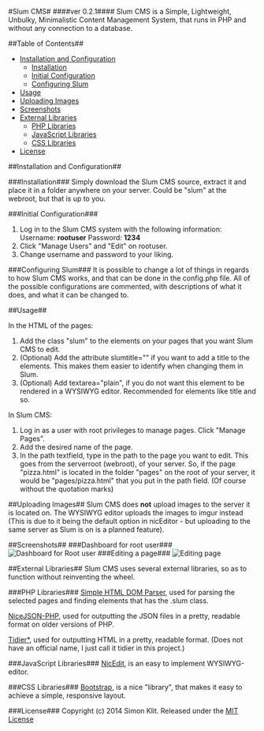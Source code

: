 #Slum CMS#
####ver 0.2.1####
Slum CMS is a Simple, Lightweight, Unbulky, Minimalistic Content Management System, that runs in PHP and without any connection to a database.

##Table of Contents##
- [Installation and Configuration](#installation-and-configuration)
    - [Installation](#installation)
    - [Initial Configuration](#initial-configuration)
    - [Configuring Slum](#configuring-slum)
- [Usage](#usage)
- [Uploading Images](#uploading-images)
- [Screenshots](#screenshots)
- [External Libraries](#external-libraries)
    - [PHP Libraries](#php-libraries)
    - [JavaScript Libraries](#javascript-libraries)
    - [CSS Libraries](#css-libraries)
- [License](#license)

##Installation and Configuration##

###Installation###
Simply download the Slum CMS source, extract it and place it in a folder anywhere on your server. Could be "slum" at the webroot, but that is up to you.

###Initial Configuration###
 1. Log in to the Slum CMS system with the following information: Username: **rootuser** Password: **1234**
 2. Click "Manage Users" and "Edit" on rootuser.
 3. Change username and password to your liking.

###Configuring Slum###
It is possible to change a lot of things in regards to how Slum CMS works, and that can be done in the config.php file. All of the possible configurations are commented, with descriptions of what it does, and what it can be changed to.

##Usage##

In the HTML of the pages:

 1. Add the class "slum" to the elements on your pages that you want Slum CMS to edit.
 2. (Optional) Add the attribute slumtitle="" if you want to add a title to the elements. This makes them easier to identify when changing them in Slum.
 3. (Optional) Add textarea="plain", if you do not want this element to be rendered in a WYSIWYG editor. Recommended for elements like title and so.

In Slum CMS:

 1. Log in as a user with root privileges to manage pages. Click "Manage Pages".
 2. Add the desired name of the page.
 3. In the path textfield, type in the path to the page you want to edit. This goes from the serverroot (webroot), of your server. So, if the page "pizza.html" is located in the folder "pages" on the root of your server, it would be "pages/pizza.html" that you put in the path field. (Of course without the quotation marks)

##Uploading Images##
Slum CMS does **not** upload images to the server it is located on. The WYSIWYG editor uploads the images to imgur instead (This is due to it being the default option in nicEditor - but uploading to the same server as Slum is on is a planned feature).

##Screenshots##
###Dashboard for root user###
![Dashboard for Root user][1]
###Editing a page###
![Editing page][2]

##External Libraries##
Slum CMS uses several external libraries, so as to function without reinventing the wheel.

###PHP Libraries###
[Simple HTML DOM Parser](http://simplehtmldom.sourceforge.net/), used for parsing the selected pages and finding elements that has the .slum class.

[NiceJSON-PHP](https://github.com/GerHobbelt/nicejson-php), used for outputting the JSON files in a pretty, readable format on older versions of PHP.

[Tidier*](http://www.phpbuilder.com/snippet/detail.php?type=snippet&id=1348), used for outputting HTML in a pretty, readable format. (Does not have an official name, I just call it tidier in this project.)

###JavaScript Libraries###
[NicEdit](http://www.nicedit.com), is an easy to implement WYSIWYG-editor.

###CSS Libraries###
[Bootstrap](http://getbootstrap.com), is a nice "library", that makes it easy to achieve a simple, responsive layout.

###License###
Copyright (c) 2014 Simon Klit. Released under the [MIT License](https://github.com/simonklit/slum-cms/blob/master/LICENSE.md)

[1]: http://i.imgur.com/95Iclptl.png
[2]: http://i.imgur.com/57KTLHD.png
